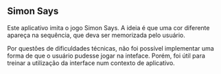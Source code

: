 ## Simon Says
Este aplicativo imita o jogo Simon Says. A ideia é que uma cor diferente apareça na sequência, que deva ser memorizada pelo usuário.

Por questões de dificuldades técnicas, não foi possível implementar uma forma de que o usuário pudesse jogar na inteface. Porém, foi útil para treinar a utilização da interface num contexto de aplicativo.